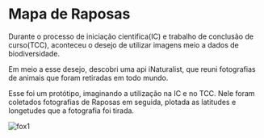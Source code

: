 # Mapa de Raposas

Durante o processo de iniciação cientifica(IC) e trabalho de conclusão de curso(TCC), aconteceu o desejo de utilizar imagens meio a dados de biodiversidade.

Em meio a esse desejo, descobri uma api iNaturalist, que reuni fotografias de animais que foram retiradas em todo mundo.

Esse foi um protótipo, imaginando a utilização na IC e no TCC. Nele foram coletados fotografias de Raposas em seguida, plotada as latitudes e longetudes que a fotografia foi tirada.


![fox1](https://github.com/CarCesar/mapaRaposas/assets/73307575/9f0d5fa8-c093-46a6-9525-cbbc4abb0069)
